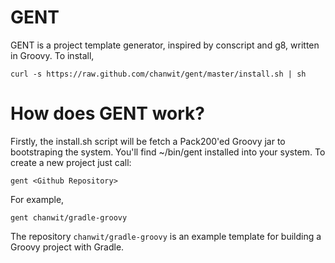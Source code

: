 GENT
====

GENT is a project template generator, inspired by conscript and g8, written in Groovy.
To install,

    curl -s https://raw.github.com/chanwit/gent/master/install.sh | sh

How does GENT work?
===================

Firstly, the install.sh script will be fetch a Pack200'ed Groovy jar to bootstraping the system.
You'll find ~/bin/gent installed into your system.
To create a new project just call:

    gent <Github Repository>

For example,

    gent chanwit/gradle-groovy

The repository `chanwit/gradle-groovy` is an example template for building a Groovy project with Gradle.
